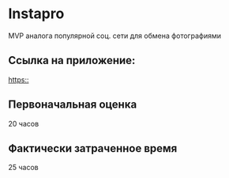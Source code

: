 # Instapro

MVP аналога популярной соц. сети для обмена фотографиями

## Ссылка на приложение:

[https::](https://catogre70.github.io/webdev-cw-instapro/)

## Первоначальная оценка

20 часов

## Фактически затраченное время

25 часов
